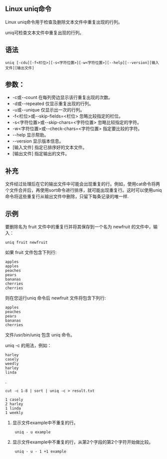 ## Linux uniq命令

Linux uniq命令用于检查及删除文本文件中重复出现的行列。

uniq可检查文本文件中重复出现的行列。


## 语法

	uniq [-cdu][-f<栏位>][-s<字符位置>][-w<字符位置>][--help][--version][输入文件][输出文件]

## 参数：

- -c或--count 在每列旁边显示该行重复出现的次数。
- -d或--repeated 仅显示重复出现的行列。
- -u或--unique 仅显示出一次的行列。
- -f<栏位>或--skip-fields=<栏位> 忽略比较指定的栏位。
- -s<字符位置>或--skip-chars=<字符位置> 忽略比较指定的字符。
- -w<字符位置>或--check-chars=<字符位置> 指定要比较的字符。
- --help 显示帮助。
- --version 显示版本信息。
- [输入文件] 指定已排序好的文本文件。
- [输出文件] 指定输出的文件。

## 补充

文件经过处理后在它的输出文件中可能会出现重复的行。例如，使用cat命令将两个文件合并后，再使用sort命令进行排序，就可能出现重复行。这时可以使用uniq命令将这些重复行从输出文件中删除，只留下每条记录的唯一样.


## 示例

要删除名为 fruit 文件中的重复行并将其保存到一个名为 newfruit 的文件中，输入：

	uniq fruit newfruit

如果 fruit 文件包含下列行:

	apples
	apples
	peaches
	pears
	bananas
	cherries
	cherries

则在您运行uniq 命令后 newfruit 文件将包含下列行:

	apples
	peaches
	pears
	bananas
	cherries

文件/usr/bin/uniq 包含 uniq 命令。

 uniq -c 的用法，例如：

	harley
	casely
	weedly
	harley
	linda

.

	cut -c 1-8 | sort | uniq -c > result.txt

	1 casely
	2 harley
	1 linda
	1 weekly

1. 显示文件example中不重复的行。

		uniq - u example

2. 显示文件example中不重复的行，从第2个字段的第2个字符开始做比较。

		uniq - u - 1 +1 example

